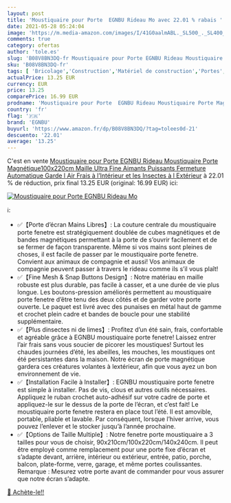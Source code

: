 ```yaml
---
layout: post
title: 'Moustiquaire pour Porte  EGNBU Rideau Mo avec 22.01 % rabais '
date: 2021-05-28 05:24:04
image: 'https://m.media-amazon.com/images/I/41G0aalmABL._SL500_._SL400_.jpg'
comments: true
category: ofertas
author: 'tole.es'
slug: 'B08V8BN3DQ-fr Moustiquaire pour Porte EGNBU Rideau Moustiquaire Porte...'
sku: 'B08V8BN3DQ-fr'
tags: [ 'Bricolage','Construction','Matériel de construction','Portes','egnbu', ]
actualPrice: 13.25 EUR
currency: EUR
price: 13.25
comparePrice: 16.99 EUR
prodname: 'Moustiquaire pour Porte  EGNBU Rideau Moustiquaire Porte Magnétique100x220cm  Maille Ultra Fine  Aimants Puissants  Fermeture Automatique  Garde l Air Frais à l’Intérieur et les Insectes à l Extérieur'
country: 'fr'
flag: '🇫🇷'
brand: 'EGNBU'
buyurl: 'https://www.amazon.fr/dp/B08V8BN3DQ/?tag=tolees0d-21'
descuento: '22.01'
average: '13.25'
---
```


C'est en vente [Moustiquaire pour Porte  EGNBU Rideau Moustiquaire Porte Magnétique100x220cm  Maille Ultra Fine  Aimants Puissants  Fermeture Automatique  Garde l Air Frais à l’Intérieur et les Insectes à l Extérieur](https://www.amazon.fr/dp/B08V8BN3DQ/?tag=tolees0d-21)  à  22.01 % de réduction, prix final  13.25 EUR (original: 16.99 EUR) ici:

[![Moustiquaire pour Porte  EGNBU Rideau Mo](https://m.media-amazon.com/images/I/41G0aalmABL._SL500_._SL400_.jpg)](https://www.amazon.fr/dp/B08V8BN3DQ/?tag=tolees0d-21)

ℹ️:

- ✅【Porte d’écran Mains Libres】: La couture centrale du moustiquaire porte fenetre est stratégiquement doublée de cubes magnétiques et de bandes magnétiques permettant à la porte de s’ouvrir facilement et de se fermer de façon transparente. Même si vos mains sont pleines de choses, il est facile de passer par le moustiquaire porte fenetre. Convient aux animaux de compagnie et aussi! Vos animaux de compagnie peuvent passer à travers le rideau comme ils s’il vous plaît!
- ✅【Fine Mesh & Snap Buttons Design】: Notre matériau en maille robuste est plus durable, pas facile à casser, et a une durée de vie plus longue. Les boutons-pression améliorés permettent au moustiquaire porte fenetre d’être tenu des deux côtés et de garder votre porte ouverte. Le paquet est livré avec des punaises en métal haut de gamme et crochet plein cadre et bandes de boucle pour une stabilité supplémentaire.
- ✅【Plus dinsectes ni de limes】: Profitez d’un été sain, frais, confortable et agréable grâce à EGNBU moustiquaire porte fenetre! Laissez entrer l’air frais sans vous soucier de picorer les moustiques! Surtout les chaudes journées d’été, les abeilles, les mouches, les moustiques ont été persistantes dans la maison. Notre écran de porte magnétique gardera ces créatures volantes à lextérieur, afin que vous ayez un bon environnement de vie.
- ✅【Installation Facile à Installer】: EGNBU moustiquaire porte fenetre est simple à installer. Pas de vis, clous et autres outils nécessaires. Appliquez le ruban crochet auto-adhésif sur votre cadre de porte et appliquez-le sur le dessus de la porte de l’écran, et c’est fait! Le moustiquaire porte fenetre restera en place tout l’été. Il est amovible, portable, pliable et lavable. Par conséquent, lorsque l’hiver arrive, vous pouvez l’enlever et le stocker jusqu’à l’année prochaine.
- ✅【Options de Taille Multiple】: Notre fenetre porte moustiquaire a 3 tailles pour vous de choisir, 90x210cm/100x220cm/140x240cm. Il peut être employé comme remplacement pour une porte fixe d’écran et s’adapte devant, arrière, intérieur ou extérieur, entrée, patio, porche, balcon, plate-forme, verre, garage, et même portes coulissantes. Remarque : Mesurez votre porte avant de commander pour vous assurer que notre écran s’adapte.

[🛒 Achète-le!!](https://www.amazon.fr/dp/B08V8BN3DQ/?tag=tolees0d-21)
